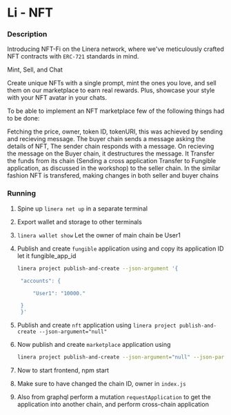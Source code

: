 # Li - NFT

### Description

Introducing NFT-Fi on the Linera network, where we've meticulously crafted NFT contracts with `ERC-721` standards in mind.

Mint, Sell, and Chat

Create unique NFTs with a single prompt, mint the ones you love, and sell them on our marketplace to earn real rewards. Plus, showcase your style with your NFT avatar in your chats.

To be able to implement an NFT marketplace few of the following things had to be done:

Fetching the price, owner, token ID, tokenURI, this was achieved by sending and recieving message. The buyer chain sends a message asking the details of NFT, The sender chain responds with a message. On recieving the message on the Buyer chain, it destructures the message.
It Transfer the funds from its chain (Sending a cross application Transfer to Fungible application, as discussed in the workshop) to the seller chain.
In the similar fashion NFT is transfered, making changes in both seller and buyer chains

### Running 

1. Spine up `linera net up` in a separate terminal
2. Export wallet and storage to other terminals
3. `linera wallet show` Let the owner of main chain be User1
4. Publish and create `fungible` application using and copy its application ID let it fungible_app_id
   ``` bash
   linera project publish-and-create --json-argument '{
   
    "accounts": {
   
        "User1": "10000."
   
    }
    }'
   ```
   
5. Publish and create `nft` application using ```linera project publish-and-create --json-argument="null"```

6. Now publish and create `marketplace` application using
   ```bash
   linera project publish-and-create --json-argument="null" --json-parameters "{\"fungible_app_id\":\"$fungible_app_id\",\"nft_app_id\":\"$nft_app_id\"}" --required-application-ids $fungible_app_id --required-application-ids $nft_app_id
   ```

8. Now to  start frontend, npm start

9. Make sure to have changed the chain ID, owner in `index.js`

10. Also from graphql perform a mutation `requestApplication` to get the application into another chain, and perform cross-chain application
